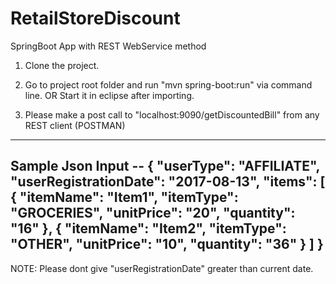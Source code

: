 # RetailStoreDiscount

SpringBoot App with REST WebService method

1. Clone the project.
2. Go to project root folder and run "mvn spring-boot:run" via command line.
                    OR
   Start it in eclipse after importing.

3. Please make a post call to "localhost:9090/getDiscountedBill" from any REST client (POSTMAN)

-------------------------------------------------------
Sample Json Input --
{
   "userType": "AFFILIATE",
   "userRegistrationDate": "2017-08-13",
   "items": [
      {
         "itemName": "Item1",
         "itemType": "GROCERIES",
         "unitPrice": "20",
         "quantity": "16"
      },
      {
         "itemName": "Item2",
         "itemType": "OTHER",
         "unitPrice": "10",
         "quantity": "36"
      }
   ]
}
---------------------------------------------------------

NOTE: Please dont give "userRegistrationDate" greater than current date.
